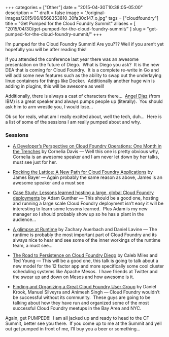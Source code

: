 +++
categories = ["Other"]
date = "2015-04-30T10:38:05-05:00"
description = ""
draft = false
image = "/original-images/2015/06/8568353810_30fa30c147_o.jpg"
tags = ["cloudfoundry"]
title = "Get Pumped for the Cloud Foundry Summit"
aliases = [
    "2015/04/30/get-pumped-for-the-cloud-foundry-summit/"
]
slug = "get-pumped-for-the-cloud-foundry-summit/"
+++

I’m pumped for the Cloud Foundry Summit! Are you??? Well if you aren’t yet hopefully you will be after reading this!

If you attended the conference last year there was an awesome presentation on the future of Diego.  What is Diego you ask?  It is the new DEA that is coming for Cloud Foundry.  It is a complete re-write in Go and will add some new features such as the ability to swap out the underlaying linux containers for things like Docker.  Additionally another huge win is adding in plugins, this will be awesome as well!

<!-- more -->

Additionally, there is always a cast of characters there…  [Angel Diaz](https://twitter.com/angelluisdiaz) (from IBM) is a great speaker and always pumps people up (literally).  You should ask him to arm wrestle you, I would lose…

Ok so for reals, what am I really excited about, well the tech, duh…  Here is a list of some of the sessions I am really pumped about and why.


### Sessions


  * [A Developer’s Perspective on Cloud Foundry Operations: One Month in the Trenches](http://cfsummit2015.sched.org/event/b9a2c4ad617e38167044bb9c42801438?iframe=no&w=&sidebar=yes&bg=no#.VUEDeK1Viko) by Cornelia Davis — Well this one is pretty obvious why, Cornelia is an awesome speaker and I am never let down by her talks, must see just for her.


  * [Rocking the Lattice: A New Path for Cloud Foundry Applications](https://cfsummit2015.sched.org/event/73242303138c19c0bacac3e71cf62a12#.VUIwGq1VhBc) by James Bayer — Again probably the same reason as above, James is an awesome speaker and a must see


  * [Case Study: Lessons learned hosting a large, global Cloud Foundry deployments](http://cfsummit2015.sched.org/event/c8c7462b7d0e3775c14aec71bcdb75db?iframe=no&w=&sidebar=yes&bg=no#.VUEDqa1Viko) by Adam Gunther — This should be a good one, hosting and running a large scale Cloud Foundry deployment isn’t easy it will be interesting to learn some lessons learned.  Plus Adam is my new manager so I should probably show up so he has a plant in the audience…


  * [A glimpse at Runtime](http://cfsummit2015.sched.org/event/bb7647207209ec5d410011d67055d615?iframe=no&w=&sidebar=yes&bg=no#.VUEDtK1Viko) by Zachary Auerbach and Daniel Lavine — The runtime is probably the most important part of Cloud Foundry and its always nice to hear and see some of the inner workings of the runtime team, a must see…


  * [The Road to Persistence on Cloud Foundry Diego](http://cfsummit2015.sched.org/event/f81390f973280b917bf5833a808a3fe5?iframe=no&w=&sidebar=yes&bg=no#.VUEDwq1Viko) by Caleb Miles and Ted Young — This will be a good one, this talk is going to talk about a new model for the 12 factor app and more specifically some cool cluster scheduling systems like Apache Mesos.  I have friends at Twitter and the swear up and down on Mesos and how awesome is it.


  * [Finding and Organizing a Great Cloud Foundry User Group](http://cfsummit2015.sched.org/event/ba341002c205509deb3e6afe36df3da0?iframe=no&w=&sidebar=yes&bg=no#.VUHwD61Vikp) by Daniel Krook, Manuel Silveyra and Animesh Singh — Cloud Foundry wouldn’t be successful without its community.  These guys are going to be talking about how they have run and organized some of the most successful Cloud Foundry meetups in the Bay Area and NYC.


Again, get PUMPED!!!  I am all jacked up and ready to head to the CF Summit, better see you there.  If you come up to me at the Summit and yell out get pumped in front of me, I’ll buy you a beer or something…
